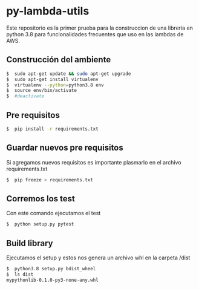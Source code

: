 # py-lambda-utils
> 

Este repositorio es la primer prueba para la construccion de una libreria en python 3.8 para funcionalidades frecuentes que uso en las lambdas de AWS.

## Construcción del ambiente
```sh
$  sudo apt-get update && sudo apt-get upgrade     
$  sudo apt-get install virtualenv
$  virtualenv --python=python3.8 env
$  source env/bin/activate
$  #deactivate
```

## Pre requisitos
```sh
$  pip install -r requirements.txt
```

## Guardar nuevos pre requisitos
Si agregamos nuevos requisitos es importante plasmarlo en el archivo requirements.txt
```sh
$  pip freeze > requirements.txt
```

## Corremos los test
Con este comando ejecutamos el test
```sh
$  python setup.py pytest
```

## Build library

Ejecutamos el setup y estos nos genera un archivo whl en la carpeta /dist

```sh
$  python3.8 setup.py bdist_wheel
$  ls dist
mypythonlib-0.1.0-py3-none-any.whl
```
